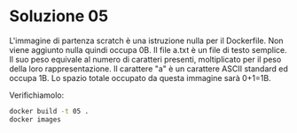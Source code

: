 # Soluzione 05

L'immagine di partenza scratch è una istruzione nulla per il Dockerfile. Non viene aggiunto nulla quindi occupa 0B.
Il file a.txt è un file di testo semplice. Il suo peso equivale al numero di caratteri presenti, moltiplicato per il peso della loro rappresentazione.
Il carattere "a" è un carattere ASCII standard ed occupa 1B.
Lo spazio totale occupato da questa immagine sarà 0+1=1B.

Verifichiamolo:

```bash
docker build -t 05 .
docker images
```
